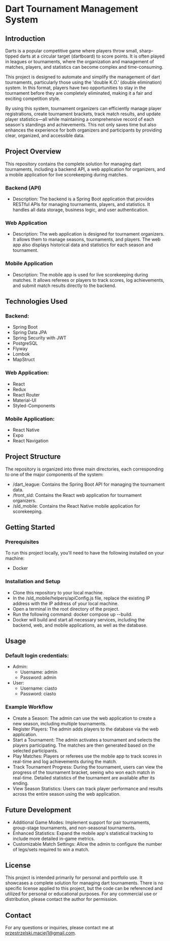 # Dart Tournament Management System
## Introduction
Darts is a popular competitive game where players throw small, sharp-tipped darts at a circular target (dartboard) to score points. It is often played in leagues or tournaments, 
where the organization and management of matches, players, and statistics can become complex and time-consuming.

This project is designed to automate and simplify the management of dart tournaments, particularly those using the 'double K.O.' (double elimination) system. 
In this format, players have two opportunities to stay in the tournament before they are completely eliminated, making it a fair and exciting competition style.

By using this system, tournament organizers can efficiently manage player registrations, create tournament brackets, track match results, and update 
player statistics—all while maintaining a comprehensive record of each season's standings and achievements. This not only saves time but also enhances the experience for both organizers and participants by providing clear, organized, and accessible data.

## Project Overview
This repository contains the complete solution for managing dart tournaments, including a backend API, a web application for organizers, and a mobile 
application for live scorekeeping during matches.

### Backend (API)
- Description: The backend is a Spring Boot application that provides RESTful APIs for managing tournaments, players, and statistics. 
It handles all data storage, business logic, and user authentication.
### Web Application
- Description: The web application is designed for tournament organizers. It allows them to manage seasons, tournaments, and players. 
The web app also displays historical data and statistics for each season and tournament.
### Mobile Application
- Description: The mobile app is used for live scorekeeping during matches. It allows referees or players to track scores, log achievements, and submit match results directly to the backend.
  
## Technologies Used
### Backend:
- Spring Boot
- Spring Data JPA
- Spring Security with JWT
- PostgreSQL
- Flyway
- Lombok
- MapStruct
  
### Web Application:
- React
- Redux
- React Router
- Material-UI
- Styled-Components
  
### Mobile Application:
- React Native
- Expo
- React Navigation
  
## Project Structure
The repository is organized into three main directories, each corresponding to one of the major components of the system:
- /dart_league: Contains the Spring Boot API for managing the tournament data.
- /front_sld: Contains the React web application for tournament organizers.
- /sld_mobile: Contains the React Native mobile application for scorekeeping.
  
## Getting Started

### Prerequisites
To run this project locally, you'll need to have the following installed on your machine:
- Docker
  
### Installation and Setup
- Clone this repository to your local machine.
- In the /sld_mobile/helpers/apiConfig.js file, replace the existing IP address with the IP address of your local machine.
- Open a terminal in the root directory of the project.
- Run the following command: docker compose up --build.
- Docker will build and start all necessary services, including the backend, web, and mobile applications, as well as the database.
  
## Usage

### Default login credentials:
- Admin:
  - Username: admin
  - Password: admin
- User:
  - Username: ciasto
  - Password: ciasto

### Example Workflow
- Create a Season: The admin can use the web application to create a new season, including multiple tournaments.
- Register Players: The admin adds players to the database via the web application.
- Start a Tournament: The admin activates a tournament and selects the players participating. The matches are then generated based on the selected participants.
- Play Matches: Players or referees use the mobile app to track scores in real-time and log achievements during the match.
- Track Tournament Progress: During the tournament, users can view the progress of the tournament bracket, seeing who won each match in real-time. 
Detailed statistics of the tournament are available after its ending.
- View Season Statistics: Users can track player performance and results across the entire season using the web application.
  
## Future Development
- Additional Game Modes: Implement support for pair tournaments, group-stage tournaments, and non-seasonal tournaments.
- Enhanced Statistics: Expand the mobile app's statistical tracking to include more detailed in-game metrics.
- Customizable Match Settings: Allow the admin to configure the number of legs/sets required to win a match.

## License
This project is intended primarily for personal and portfolio use. It showcases a complete solution for managing dart tournaments. 
There is no specific license applied to this project, but the code can be referenced and utilized for personal or educational purposes. For any commercial use or distribution, 
please contact the author for permission.

## Contact
For any questions or inquiries, please contact me at przestrzelski.maciej1@gmail.com.
